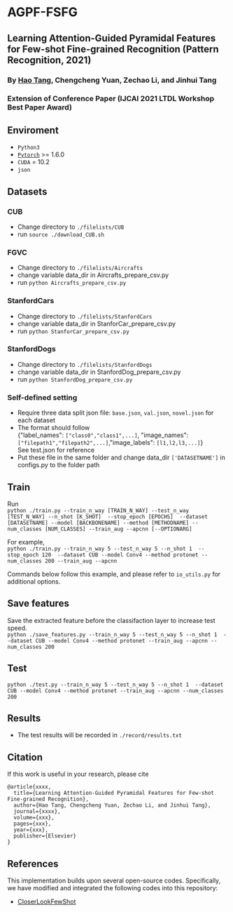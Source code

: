 # AGPF-FSFG

## Learning Attention-Guided Pyramidal Features for Few-shot Fine-grained Recognition (Pattern Recognition, 2021)
### By [Hao Tang](https://cser-tang-hao.github.io/), Chengcheng Yuan, Zechao Li, and Jinhui Tang
### Extension of Conference Paper (IJCAI 2021 LTDL Workshop Best Paper Award)
## Enviroment
 - `Python3`
 - [`Pytorch`](http://pytorch.org/) >= 1.6.0 
 - `CUDA` = 10.2
 - `json`


## Datasets
### CUB
* Change directory to `./filelists/CUB`
* run `source ./download_CUB.sh`

### FGVC
* Change directory to `./filelists/Aircrafts`
* change variable data_dir in Aircrafts_prepare_csv.py
* run `python Aircrafts_prepare_csv.py`

### StanfordCars
* Change directory to `./filelists/StanfordCars`
* change variable data_dir in StanforCar_prepare_csv.py
* run `python StanforCar_prepare_csv.py`

### StanfordDogs
* Change directory to `./filelists/StanfordDogs`
* change variable data_dir in StanfordDog_prepare_csv.py
* run `python StanfordDog_prepare_csv.py`

### Self-defined setting
* Require three data split json file: `base.json`, `val.json`, `novel.json` for each dataset  
* The format should follow   
{"label_names": `["class0","class1",...]`, "image_names": `["filepath1","filepath2",...]`,"image_labels": `[l1,l2,l3,...]`}  
See test.json for reference
* Put these file in the same folder and change data_dir `['DATASETNAME']` in configs.py to the folder path  

## Train
Run  
```python ./train.py --train_n_way [TRAIN_N_WAY] --test_n_way [TEST_N_WAY] --n_shot [K_SHOT]  --stop_epoch [EPOCHS]  --dataset [DATASETNAME] --model [BACKBONENAME] --method [METHODNAME] --num_classes [NUM_CLASSES] --train_aug --apcnn [--OPTIONARG]```

For example,  
```python ./train.py --train_n_way 5 --test_n_way 5 --n_shot 1  --stop_epoch 120  --dataset CUB --model Conv4 --method protonet --num_classes 200 --train_aug --apcnn``` 

[comment]: <> (1 epoch = 500 eposides. )
Commands below follow this example, and please refer to `io_utils.py` for additional options.

## Save features
Save the extracted feature before the classifaction layer to increase test speed.  
```python ./save_features.py --train_n_way 5 --test_n_way 5 --n_shot 1  --dataset CUB --model Conv4 --method protonet --train_aug --apcnn --num_classes 200  ```

## Test

```python ./test.py --train_n_way 5 --test_n_way 5 --n_shot 1  --dataset CUB --model Conv4 --method protonet --train_aug --apcnn --num_classes 200 ```

## Results
* The test results will be recorded in `./record/results.txt`

## Citation
If this work is useful in your research, please cite 

```
@article{xxxx,
  title={Learning Attention-Guided Pyramidal Features for Few-shot Fine-grained Recognition},
  author={Hao Tang, Chengcheng Yuan, Zechao Li, and Jinhui Tang},
  journal={xxxx},
  volume={xxx},
  pages={xxx},
  year={xxx},
  publisher={Elsevier}
}
```

## References
This implementation builds upon several open-source codes. Specifically, we have modified and integrated the following codes into this repository:

*  [CloserLookFewShot](https://github.com/wyharveychen/CloserLookFewShot) 

